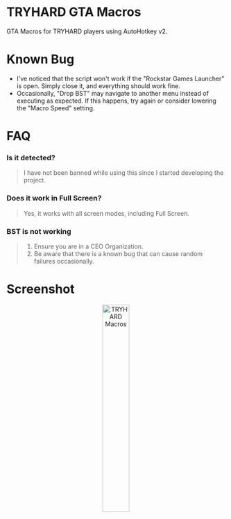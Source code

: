 # TRYHARD GTA Macros

GTA Macros for TRYHARD players using AutoHotkey v2.

# Known Bug

- I've noticed that the script won't work if the "Rockstar Games Launcher" is open. Simply close it, and everything should work fine.
- Occasionally, "Drop BST" may navigate to another menu instead of executing as expected. If this happens, try again or consider lowering the "Macro Speed" setting.

# FAQ

### Is it detected?

> I have not been banned while using this since I started developing the project.

### Does it work in Full Screen?

> Yes, it works with all screen modes, including Full Screen.

### BST is not working

> 1. Ensure you are in a CEO Organization.
> 2. Be aware that there is a known bug that can cause random failures occasionally.

# Screenshot

<div align="center">
  <img src="https://github.com/user-attachments/assets/619cb153-4fe2-4537-b586-153b46575a46" alt="TRYHARD Macros" style="width: 35%;">
</div>

